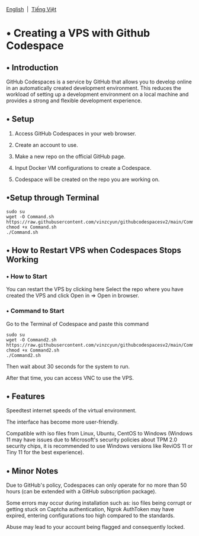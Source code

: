 <div align="left">
<a href="/README_EN.md">English</a> &nbsp;|&nbsp;
<a href="/README.md">Tiếng Việt</a>
</div>


# • Creating a VPS with Github Codespace

## • Introduction

GitHub Codespaces is a service by GitHub that allows you to develop online in an automatically created development environment. This reduces the workload of setting up a development environment on a local machine and provides a strong and flexible development experience.

## • Setup

1. Access GitHub Codespaces in your web browser.

2. Create an account to use.

3. Make a new repo on the official GitHub page.

4. Input Docker VM configurations to create a Codespace.

5. Codespace will be created on the repo you are working on.

## •Setup through Terminal

```
sudo su
wget -O Command.sh https://raw.githubusercontent.com/vinzcyun/githubcodespacesv2/main/Command.sh
chmod +x Command.sh
./Command.sh
```


## • How to Restart VPS when Codespaces Stops Working

### • How to Start

You can restart the VPS by clicking here Select the repo where you have created the VPS and click Open in => Open in browser.

### • Command to Start

Go to the Terminal of Codespace and paste this command

```
sudo su
wget -O Command2.sh https://raw.githubusercontent.com/vinzcyun/githubcodespacesv2/main/Command2.sh
chmod +x Command2.sh
./Command2.sh
```


Then wait about 30 seconds for the system to run.

After that time, you can access VNC to use the VPS.

## • Features

Speedtest internet speeds of the virtual environment.

The interface has become more user-friendly.

Compatible with iso files from Linux, Ubuntu, CentOS to Windows (Windows 11 may have issues due to Microsoft's security policies about TPM 2.0 security chips, it is recommended to use Windows versions like ReviOS 11 or Tiny 11 for the best experience).

## • Minor Notes

Due to GitHub's policy, Codespaces can only operate for no more than 50 hours (can be extended with a GitHub subscription package).

Some errors may occur during installation such as: iso files being corrupt or getting stuck on Captcha authentication, Ngrok AuthToken may have expired, entering configurations too high compared to the standards.

Abuse may lead to your account being flagged and consequently locked.

